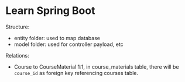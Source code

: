 # Learn Spring Boot

Structure:

- entity folder: used to map database
- model folder: used for controller payload, etc

Relations:

- Course to CourseMaterial 1:1, in course_materials table, there will be `course_id` as foreign key referencing courses
  table.
